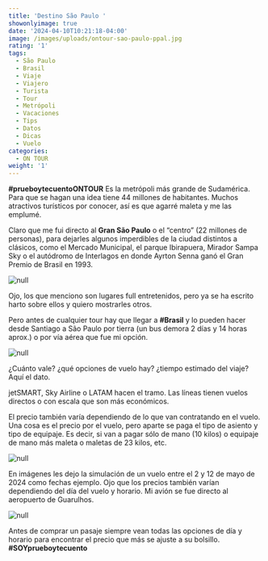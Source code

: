 ```yaml
---
title: 'Destino São Paulo '
showonlyimage: true
date: '2024-04-10T10:21:18-04:00'
image: /images/uploads/ontour-sao-paulo-ppal.jpg
rating: '1'
tags:
  - São Paulo
  - Brasil
  - Viaje
  - Viajero
  - Turista
  - Tour
  - Metrópoli
  - Vacaciones
  - Tips
  - Datos
  - Dicas
  - Vuelo
categories:
  - ON TOUR
weight: '1'
---
```

**\#prueboytecuentoONTOUR** Es la metrópoli más grande de Sudamérica. Para que se hagan una idea tiene 44 millones de habitantes. Muchos atractivos turísticos por conocer, así es que agarré maleta y me las emplumé.

<!--more-->

Claro que me fui directo al **Gran São Paulo** o el “centro” (22 millones de personas), para dejarles algunos imperdibles de la ciudad distintos a clásicos, como el Mercado Municipal, el parque Ibirapuera, Mirador Sampa Sky o el autódromo de Interlagos en donde Ayrton Senna ganó el Gran Premio de Brasil en 1993. 

![null](/images/uploads/ontour-sao-paulo-ppal.jpg)

Ojo, los que menciono son lugares full entretenidos, pero ya se ha escrito harto sobre ellos y quiero mostrarles otros.

Pero antes de cualquier tour hay que llegar a **\#Brasil** y lo pueden hacer desde Santiago a São Paulo por tierra (un bus demora 2 días y 14 horas aprox.) o por vía aérea que fue mi opción.

![null](/images/uploads/ontour-sao-paulo-vuelo-resumen.jpg)

¿Cuánto vale? ¿qué opciones de vuelo hay? ¿tiempo estimado del viaje? Aquí el dato.

jetSMART, Sky Airline o LATAM hacen el tramo. Las líneas tienen vuelos directos o con escala que son más económicos.

El precio también varía dependiendo de lo que van contratando en el vuelo. Una cosa es el precio por el vuelo, pero aparte se paga el tipo de asiento y tipo de equipaje. Es decir, si van a pagar sólo de mano (10 kilos) o equipaje de mano más maleta o maletas de 23 kilos, etc.

![null](/images/uploads/ontour-sao-paulo-tipos-de-viaje.jpg)

En imágenes les dejo la simulación de un vuelo entre el 2 y 12 de mayo de 2024 como fechas ejemplo. 
Ojo que los precios también varían dependiendo del día del vuelo y horario. Mi avión se fue directo al aeropuerto de Guarulhos.

![null](/images/uploads/ontour-sao-paulo-puente-y-precio-finalok.jpg)

Antes de comprar un pasaje siempre vean todas las opciones de día y horario para encontrar el precio que más se ajuste a su bolsillo. **\#SOYprueboytecuento**
